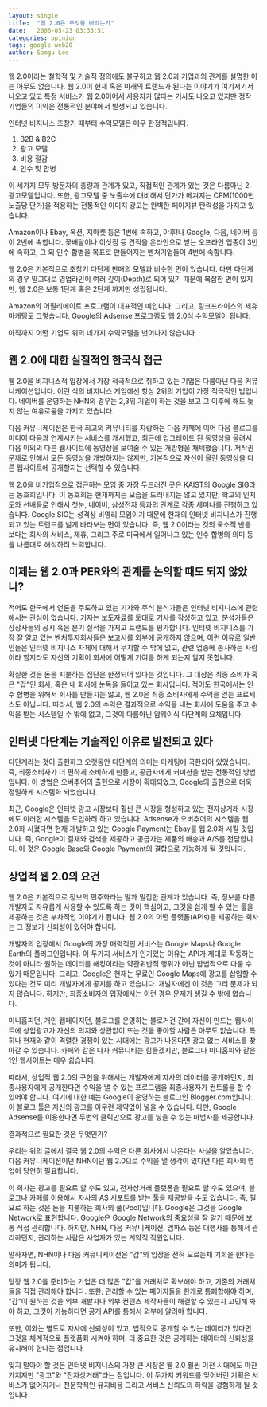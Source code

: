 ```yaml
---
layout: single
title:  "웹 2.0은 무엇을 바라는가"
date:   2006-05-23 03:33:51
categories: opinion
tags: google web20
author: Samgu Lee
---
```

웹 2.0이라는 철학적 및 기술적 정의에도 불구하고 웹 2.0과 기업과의 관계를 설명한 이는 아무도 없습니다. 웹 2.0이 현재 혹은 미래의 트랜드가 된다는 이야기가 여기저기서 나오고 있고 특정 서비스가 웹 2.0이어서 사용자가 많다는 기사도 나오고 있지만 정작 기업들의 이익은 전통적인 분야에서 발생되고 있습니다.

인터넷 비지니스 초창기 때부터 수익모델은 매우 한정적입니다.

1. B2B & B2C
2. 광고 모델
3. 비용 절감
4. 인수 및 합병

이 세가지 모두 방문자의 총량과 관계가 있고, 직접적인 관계가 있는 것은 다름아닌 2. 광고모델입니다. 또한, 광고모델 중 노출수에 대비해서 단가가 메겨지는 CPM(1000번 노출당 단가)을 적용하는 전통적인 이미지 광고는 완벽한 페이지뷰 탄력성을 가지고 있습니다.

Amazon이나 Ebay, 옥션, 지마켓 등은 1번에 속하고, 야후!나 Google, 다음, 네이버 등이 2번에 속합니다. 꽃배달이나 이삿짐 등 견적을 온라인으로 받는 오프라인 업종이 3번에 속하고, 그 외 인수 합병을 목표로 만들어지는 벤처기업들이 4번에 속합니다.

웹 2.0은 기본적으로 초창기 다단계 판매의 모델과 비슷한 면이 있습니다. 다만 다단계의 경우 말그대로 영업라인이 여러 깊이(Depth)로 되어 있기 때문에 복잡한 면이 있지만, 웹 2.0은 보통 1단계 혹은 2단계 까지만 성립됩니다.

Amazon의 어필리에이트 프로그램이 대표적인 예입니다. 그리고, 링크프라이스의 제휴마케팅도 그렇습니다. Google의 Adsense 프로그램도 웹 2.0식 수익모델이 됩니다.

아직까지 어떤 기업도 위의 네가지 수익모델을 벗어나지 않습니다.

## 웹 2.0에 대한 실질적인 한국식 접근

웹 2.0을 비지니스적 입장에서 가장 적극적으로 취하고 있는 기업은 다름아닌 다음 커뮤니케이션입니다. 이런 식의 비지니스 게임에선 항상 2위의 기업이 가장 적극적인 법입니다. 네이버를 운영하는 NHN의 경우는 2,3위 기업이 하는 것을 보고 그 이후에 해도 늦지 않는 여유로움을 가지고 있습니다.

다음 커뮤니케이션은 한국 최고의 커뮤니티를 자랑하는 다음 카페에 이어 다음 블로그를 미디어 다음과 연계시키는 서비스를 개시했고, 최근에 업그레이드 된 동영상을 올려서 다음 이외의 다른 웹사이트에 동영상을 보여줄 수 있는 개방형을 채택했습니다. 저작권 문제로 인해서 모든 동영상을 개방하지는 않지만, 기본적으로 자신이 올린 동영상을 다른 웹사이트에 공개할지는 선택할 수 있습니다.

웹 2.0을 비기업적으로 접근하는 모임 중 가장 두드러진 곳은 KAIST의 Google SIG라는 동호회입니다. 이 동호회는 현재까지는 모습을 드러내지는 않고 있지만, 학교의 인지도와 선배들로 인해서 첫눈, 네이버, 삼성전자 등과의 관계로 각종 세미나를 진행하고 있습니다. Google SIG는 성격상 비영리 모임이기 때문에 현재의 인터넷 비지니스가 진행되고 있는 트랜드를 넒게 바라보는 면이 있습니다. 즉, 웹 2.0이라는 것의 국소적 반응 보다는 회사의 서비스, 제휴, 그리고 주로 미국에서 일어나고 있는 인수 합병의 의미 등을 나름대로 해석하려 노력합니다.

## 이제는 웹 2.0과 PER와의 관계를 논의할 때도 되지 않았나?

적어도 한국에서 언론을 주도하고 있는 기자와 주식 분석가들은 인터넷 비지니스에 관련해서는 관심이 없습니다. 기자는 보도자료를 토대로 기사를 작성하고 있고, 분석가들은 상장사들의 공시 혹은 분기 실적을 가지고 트랜드를 평가합니다. 인터넷 비지니스를 가장 잘 알고 있는 벤처투자회사들은 보고서를 외부에 공개하지 않으며, 이런 이유로 일반인들은 인터넷 비지니스 자체에 대해서 무지할 수 밖에 없고, 관련 업종에 종사하는 사람이라 할지라도 자신의 기획이 회사에 어떻게 기여를 하게 되는지 알지 못합니다.

확실한 것은 돈을 지불하는 집단은 한정되어 있다는 것입니다. 그 대상은 최종 소비자 혹은 "갑"인 회사, 혹은 내 회사에 눈독을 들이고 있는 회사입니다. 적어도 한국에서는 인수 합병을 위해서 회사를 만들지는 않고, 웹 2.0은 최종 소비자에게 수익을 얻는 프로세스도 아닙니다. 따라서, 웹 2.0의 수익은 결과적으로 수익을 내는 회사에 도움을 주고 수익을 받는 시스템일 수 밖에 없고, 그것이 다름아닌 암웨이식 다단계의 요체입니다.

## 인터넷 다단계는 기술적인 이유로 발전되고 있다

다단계라는 것이 출현하고 오랫동안 다단계의 의미는 마케팅에 국한되어 있었습니다. 즉, 최종소비자가 더 편하게 소비하게 만들고, 공급자에게 커미션을 받는 전통적인 방법입니다. 이 방법은 오버추어의 출현으로 시장이 확대되었고, Google의 출현으로 더욱 정밀하게 시스템화 되었습니다.

최근, Google은 인터넷 광고 시장보다 훨씬 큰 시장을 형성하고 있는 전자상거래 시장에도 이러한 시스템을 도입하려 하고 있습니다. Adsense가 오버추어의 시스템을 웹 2.0화 시켰다면 현재 개발하고 있는 Google Payment는 Ebay를 웹 2.0화 시킬 것입니다. 즉, Google이 결재와 검색을 제공하고 공급자는 제품의 배송과 A/S를 전담합니다. 이 것은 Google Base와 Google Payment의 결합으로 가능하게 될 것입니다.

## 상업적 웹 2.0의 요건

웹 2.0은 기본적으로 정보의 민주화라는 말과 밀접한 관계가 있습니다. 즉, 정보를 다른 개발자도 자유롭게 사용할 수 있도록 하는 것이 핵심이고, 그것을 쉽게 할 수 있는 툴을 제공하는 것은 부차적인 이야기가 됩니다. 웹 2.0의 어떤 플랫폼(APIs)을 제공하는 회사는 그 정보가 신뢰성이 있어야 합니다.

개발자의 입장에서 Google의 가장 매력적인 서비스는 Google Maps나 Google Earth의 플러그인입니다. 이 두가지 서비스가 인기있는 이유는 API가 제대로 작동하는 것이 아니라 원하는 데이터를 해킹이라는 약관위반적 행위가 아닌 합법적으로 다룰 수 있기 때문입니다. 그리고, Google은 현재는 무료인 Google Maps에 광고를 삽입할 수 있다는 것도 미리 개발자에게 공지를 하고 있습니다. 개발자에겐 이 것은 그리 문제가 되지 않습니다. 하지만, 최종소비자의 입장에서는 이런 경우 문제가 생길 수 밖에 없습니다.

미니홈피던, 개인 웹페이지던, 블로그를 운영하는 블로거건 간에 자신이 만드는 웹사이트에 상업광고가 자신의 의지와 상관없이 뜨는 것을 좋아할 사람은 아무도 없습니다. 특히나 현재와 같이 격렬한 경쟁이 있는 시대에는 광고가 나온다면 광고 없는 서비스를 찾아갈 수 있습니다. 카페와 같은 다자 커뮤니티는 힘들겠지만, 블로그나 미니홈피와 같은 1인 웹사이트는 매우 쉽습니다.

따라서, 상업적 웹 2.0의 구현을 위해서는 개발자에게 자사의 데이터를 공개하던지, 최종사용자에게 공개한다면 수익을 낼 수 있는 프로그램을 최종사용자가 컨트롤을 할 수 있어야 합니다. 여기에 대한 예는 Google이 운영하는 블로그인 Blogger.com입니다. 이 블로그 툴은 자신의 광고를 아무런 제약없이 넣을 수 있습니다. 다만, Google Adsense를 이용한다면 두번의 클릭만으로 광고를 넣을 수 있는 마법사를 제공합니다.

결과적으로 필요한 것은 무엇인가?

우리는 위의 글에서 결국 웹 2.0의 수익은 다른 회사에서 나온다는 사실을 알았습니다. 다음 커뮤니케이션이던 NHN이던 웹 2.0으로 수익을 낼 생각이 있다면 다른 회사의 영업이 당연히 필요합니다.

이 회사는 광고를 필요로 할 수도 있고, 전자상거래 플랫폼을 필요로 할 수도 있으며, 블로그나 카페를 이용해서 자사의 AS 서포트를 받는 툴을 제공받을 수도 있습니다. 즉, 필요로 하는 것은 돈을 지불하는 회사의 풀(Pool)입니다. Google은 그것을 Google Network로 표현합니다. Google은 Google Network의 중요성을 잘 알기 때문에 보통 직접 관리합니다. 하지만, NHN, 다음 커뮤니케이션, 엠파스 등은 대행사를 통해서 관리하던지, 관리하는 사람은 사업자가 있는 계약직 직원입니다.

말하자면, NHN이나 다음 커뮤니케이션은 "갑"의 입장을 전혀 모르는채 기회을 한다는 의미가 됩니다.

당장 웹 2.0을 준비하는 기업은 더 많은 "갑"을 거래처로 확보해야 하고, 기존의 거래처들을 직접 관리해야 합니다. 또한, 관리할 수 있는 페이지들을 한개로 통폐합해야 하며, "갑"이 원하는 것을 외부 개발자나 외부 컨텐츠 제작자들이 해결할 수 있는지 고민해 봐야 하고, 그것이 가능하다면 공개 API를 통해서 외부에 알려야 합니다.

또한, 이와는 별도로 자사에 신뢰성이 있고, 법적으로 공개할 수 있는 데이터가 있다면 그것을 체계적으로 플랫폼화 시켜야 하며, 더 중요한 것은 공개하는 데이터의 신뢰성을 유지해야 한다는 점입니다.

잊지 말아야 할 것은 인터넷 비지니스의 가장 큰 시장은 웹 2.0 훨씬 이전 시대에도 마찬가지지만 "광고"와 "전자상거래"라는 점입니다. 이 두가지 키워드를 잊어버린 기획은 서비스가 없어지거나 천문학적인 유지비용 그리고 서비스 신뢰도의 하락을 경험하게 될 것입니다.
